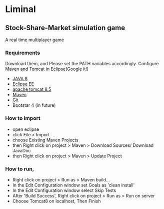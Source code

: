 # Liminal 
## Stock-Share-Market simulation game
A real time multiplayer game

### Requirements
Download them, and Please set the PATH variables accordingly. Configure Maven and Tomcat in Eclipse(Google it!)
- [JAVA 8](http://www.oracle.com/technetwork/java/javase/downloads/jdk8-downloads-2133151.html)
- [Eclipse EE ](https://www.eclipse.org/downloads/packages/eclipse-ide-java-ee-developers/oxygen3a)
- [apache tomcat 8.5](http://tomcat.apache.org/download-80.cgi)
- [Maven](https://maven.apache.org/download.cgi)
- [Git](https://git-scm.com/downloads)
- Bootstar 4 (in future)


### How to import 
- open eclipse
- click File > Import
- choose Existing Maven Projects
- then Right click on project > Maven > Download Sources/ Download JavaDoc
- then Right click on project > Maven > Update Project

### How to run,
- Right click on project > Run as > Maven build...
- In the Edit Configuration window set Goals as 'clean install'
- In the Edit Configuration window select Skip Tests
- After 'Build Success', Right click on project > Run as > Run on server
- Choose Tomcat8 on localhost, Then Finish
